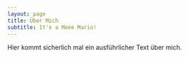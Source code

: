 ```yaml
---
layout: page
title: Über Mich
subtitle: It's a Meee Mario!
---
```


Hier kommt sicherlich mal ein ausführlicher Text über mich.